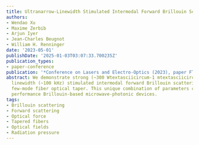 ```yaml
---
title: Ultranarrow-Linewidth Stimulated Intermodal Forward Brillouin Scattering
authors:
- Wendao Xu
- Maxime Zerbib
- Arjun Iyer
- Jean-Charles Beugnot
- William H. Renninger
date: '2023-05-01'
publishDate: '2025-01-03T03:07:33.700235Z'
publication_types:
- paper-conference
publication: '*Conference on Lasers and Electro-Optics (2023), paper FTh3B.3*'
abstract: We demonstrate strong (~300 Wtextasciicircum-1 mtextasciicircum-1) and ultranarrow
  linewidth (~100 kHz) stimulated intermodal forward Brillouin scattering in a homogeneous
  few-mode fiber optical taper. This unique combination of parameters can enable record
  performance Brillouin-based microwave-photonic devices.
tags:
- Brillouin scattering
- Forward scattering
- Optical force
- Tapered fibers
- Optical fields
- Radiation pressure
---
```

